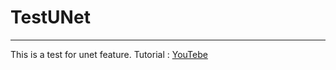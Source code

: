 # TestUNet

---
This is a test for unet feature.
Tutorial : [YouTebe](https://www.youtube.com/watch?v=pNUsVNwAdZE&list=PLwyZdDTyvucz5D5NqhaUu0VxCTB9678_O)
